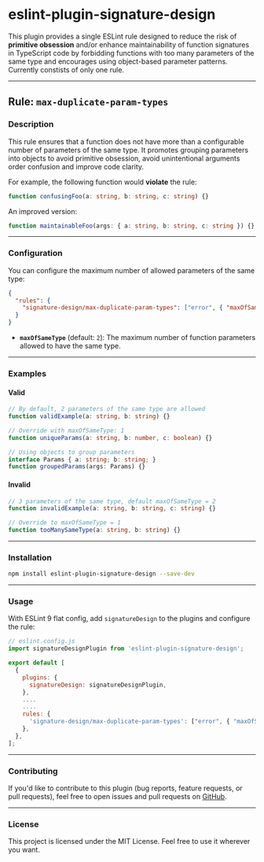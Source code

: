 # eslint-plugin-signature-design

This plugin provides a single ESLint rule designed to reduce the risk of **primitive obsession** and/or enhance maintainability of function signatures in TypeScript code by forbidding functions with too many parameters of the same type and encourages using object-based parameter patterns. Currently constists of only one rule.

---

## Rule: `max-duplicate-param-types`

### Description

This rule ensures that a function does not have more than a configurable number of parameters of the same type. It promotes grouping parameters into objects to avoid primitive obsession, avoid unintentional arguments order confusion and improve code clarity.

For example, the following function would **violate** the rule:

```ts
function confusingFoo(a: string, b: string, c: string) {}
```

An improved version:

```ts
function maintainableFoo(args: { a: string, b: string, c: string }) {}
```

---

### Configuration

You can configure the maximum number of allowed parameters of the same type:

```json
{
  "rules": {
    "signature-design/max-duplicate-param-types": ["error", { "maxOfSameType": 2 }]
  }
}
```

* **`maxOfSameType`** (default: `2`): The maximum number of function parameters allowed to have the same type.

---

### Examples

#### Valid

```ts
// By default, 2 parameters of the same type are allowed
function validExample(a: string, b: string) {}

// Override with maxOfSameType: 1
function uniqueParams(a: string, b: number, c: boolean) {}

// Using objects to group parameters
interface Params { a: string; b: string; }
function groupedParams(args: Params) {}
```

#### Invalid

```ts
// 3 parameters of the same type, default maxOfSameType = 2
function invalidExample(a: string, b: string, c: string) {}

// Override to maxOfSameType = 1
function tooManySameType(a: string, b: string) {}
```

---

### Installation

```bash
npm install eslint-plugin-signature-design --save-dev
```

---

### Usage

With ESLint 9 flat config, add `signatureDesign` to the plugins and configure the rule:

```js
// eslint.config.js
import signatureDesignPlugin from 'eslint-plugin-signature-design';

export default [
  {
    plugins: {
      signatureDesign: signatureDesignPlugin,
    },
    ....
    ....
    rules: {
      'signature-design/max-duplicate-param-types': ["error", { "maxOfSameType": 2 }],
    },
  },
];
```

---

### Contributing

If you'd like to contribute to this plugin (bug reports, feature requests, or pull requests), feel free to open issues and pull requests on [GitHub](https://github.com/Vladyslav-Soldatenko/eslint-plugin-signature-design).

---

### License

This project is licensed under the MIT License. Feel free to use it wherever you want.
